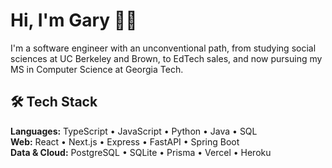 # Hi, I'm Gary 👋🏽

I'm a software engineer with an unconventional path, from studying social sciences at UC Berkeley and Brown, to EdTech sales, and now pursuing my MS in Computer Science at Georgia Tech.

## 🛠️ Tech Stack

**Languages:** TypeScript • JavaScript • Python • Java • SQL  
**Web:** React • Next.js • Express • FastAPI • Spring Boot  
**Data & Cloud:** PostgreSQL • SQLite • Prisma • Vercel • Heroku
